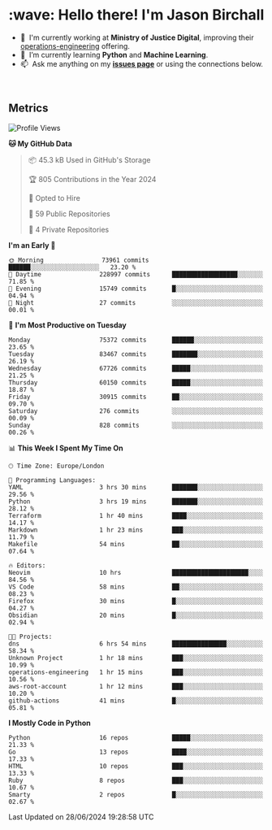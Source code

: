 <h1 align="left" id="jason-title">:wave: Hello there! I'm Jason Birchall</h1>

- :office: &nbsp;I'm currently working at **Ministry of Justice Digital**, improving their [operations-engineering](https://github.com/ministryofjustice/operations-engineering) offering.
- :seedling: &nbsp;I’m currently learning **Python** and **Machine Learning**.
- :mailbox: &nbsp;Ask me anything on my **[issues page]** or using the connections below.


<br>


<h2>Metrics</h2>

<!--START_SECTION:waka-->
![Profile Views](http://img.shields.io/badge/Profile%20Views-0-blue)

**🐱 My GitHub Data** 

> 📦 45.3 kB Used in GitHub's Storage 
 > 
> 🏆 805 Contributions in the Year 2024
 > 
> 💼 Opted to Hire
 > 
> 📜 59 Public Repositories 
 > 
> 🔑 4 Private Repositories 
 > 
**I'm an Early 🐤** 

```text
🌞 Morning                73961 commits       ██████░░░░░░░░░░░░░░░░░░░   23.20 % 
🌆 Daytime                228997 commits      ██████████████████░░░░░░░   71.85 % 
🌃 Evening                15749 commits       █░░░░░░░░░░░░░░░░░░░░░░░░   04.94 % 
🌙 Night                  27 commits          ░░░░░░░░░░░░░░░░░░░░░░░░░   00.01 % 
```
📅 **I'm Most Productive on Tuesday** 

```text
Monday                   75372 commits       ██████░░░░░░░░░░░░░░░░░░░   23.65 % 
Tuesday                  83467 commits       ███████░░░░░░░░░░░░░░░░░░   26.19 % 
Wednesday                67726 commits       █████░░░░░░░░░░░░░░░░░░░░   21.25 % 
Thursday                 60150 commits       █████░░░░░░░░░░░░░░░░░░░░   18.87 % 
Friday                   30915 commits       ██░░░░░░░░░░░░░░░░░░░░░░░   09.70 % 
Saturday                 276 commits         ░░░░░░░░░░░░░░░░░░░░░░░░░   00.09 % 
Sunday                   828 commits         ░░░░░░░░░░░░░░░░░░░░░░░░░   00.26 % 
```


📊 **This Week I Spent My Time On** 

```text
🕑︎ Time Zone: Europe/London

💬 Programming Languages: 
YAML                     3 hrs 30 mins       ███████░░░░░░░░░░░░░░░░░░   29.56 % 
Python                   3 hrs 19 mins       ███████░░░░░░░░░░░░░░░░░░   28.12 % 
Terraform                1 hr 40 mins        ████░░░░░░░░░░░░░░░░░░░░░   14.17 % 
Markdown                 1 hr 23 mins        ███░░░░░░░░░░░░░░░░░░░░░░   11.79 % 
Makefile                 54 mins             ██░░░░░░░░░░░░░░░░░░░░░░░   07.64 % 

🔥 Editors: 
Neovim                   10 hrs              █████████████████████░░░░   84.56 % 
VS Code                  58 mins             ██░░░░░░░░░░░░░░░░░░░░░░░   08.23 % 
Firefox                  30 mins             █░░░░░░░░░░░░░░░░░░░░░░░░   04.27 % 
Obsidian                 20 mins             █░░░░░░░░░░░░░░░░░░░░░░░░   02.94 % 

🐱‍💻 Projects: 
dns                      6 hrs 54 mins       ███████████████░░░░░░░░░░   58.34 % 
Unknown Project          1 hr 18 mins        ███░░░░░░░░░░░░░░░░░░░░░░   10.99 % 
operations-engineering   1 hr 15 mins        ███░░░░░░░░░░░░░░░░░░░░░░   10.56 % 
aws-root-account         1 hr 12 mins        ███░░░░░░░░░░░░░░░░░░░░░░   10.20 % 
github-actions           41 mins             █░░░░░░░░░░░░░░░░░░░░░░░░   05.81 % 
```

**I Mostly Code in Python** 

```text
Python                   16 repos            █████░░░░░░░░░░░░░░░░░░░░   21.33 % 
Go                       13 repos            ████░░░░░░░░░░░░░░░░░░░░░   17.33 % 
HTML                     10 repos            ███░░░░░░░░░░░░░░░░░░░░░░   13.33 % 
Ruby                     8 repos             ███░░░░░░░░░░░░░░░░░░░░░░   10.67 % 
Smarty                   2 repos             █░░░░░░░░░░░░░░░░░░░░░░░░   02.67 % 
```




 Last Updated on 28/06/2024 19:28:58 UTC
<!--END_SECTION:waka-->

<!-- links -->

[issues page]: https://github.com/jasonBirchall/jasonBirchall/issues "jasonBirchall/issues"
